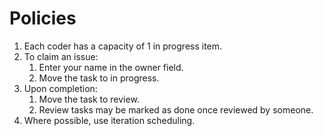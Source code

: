 # Policies
1. Each coder has a capacity of 1 in progress item.
2. To claim an issue:
   1. Enter your name in the owner field.
   2. Move the task to in progress.
3. Upon completion:
   1. Move the task to review.
   2. Review tasks may be marked as done once reviewed by someone.
4. Where possible, use iteration scheduling.